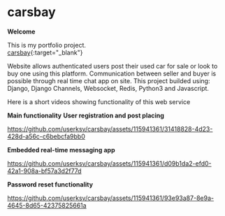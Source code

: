 # carsbay
**Welcome**

This is my portfolio project.\
[carsbay](https://www.carsbay.one){:target="_blank"}

Website allows authenticated users post their used car for sale or look to buy one using this platform.
Communication between seller and buyer is possible through real time chat app on site.
This project builded using: Django, Django Channels, Websocket, Redis, Python3 and Javascript.

Here is a short videos showing functionality of this web service

**Main functionality**
**User registration and post placing**

https://github.com/userksv/carsbay/assets/115941361/31418828-4d23-428d-a56c-c6bebcfa9bb0

**Embedded real-time messaging app**

https://github.com/userksv/carsbay/assets/115941361/d09b1da2-efd0-42a1-908a-bf57a3d2f77d

**Password reset functionality**

https://github.com/userksv/carsbay/assets/115941361/93e93a87-8e9a-4645-8d65-42375825661a

